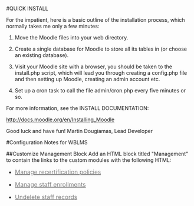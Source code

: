 #QUICK INSTALL

For the impatient, here is a basic outline of the
installation process, which normally takes me only
a few minutes:

1. Move the Moodle files into your web directory.

1. Create a single database for Moodle to store all
   its tables in (or choose an existing database).

1. Visit your Moodle site with a browser, you should
   be taken to the install.php script, which will lead
   you through creating a config.php file and then
   setting up Moodle, creating an admin account etc.

1. Set up a cron task to call the file admin/cron.php
   every five minutes or so.


For more information, see the INSTALL DOCUMENTATION:

   http://docs.moodle.org/en/Installing_Moodle


Good luck and have fun!
Martin Dougiamas, Lead Developer

#Configuration Notes for WBLMS

##Customize Management Block
Add an HTML block titled "Management" to contain the links to the custom modules with the following HTML:
    <ul>
      <li>
        <p><a href="http://wblms.westbayri.org/mod/recertpol/view.php"><span style="font-size: medium; color: #808080;">Manage recertification policies</span></a></p>
      </li>
      <li>
        <p><a href="http://wblms.westbayri.org/enrol/staff/view.php?id=1"><span style="font-size: medium; color: #808080;">Manage staff enrollments</span></a></p>
      </li>
      <li>
        <p><a href="http://wblms.westbayri.org/admin/undel_user.php"><span style="font-size: medium; color: #808080;">Undelete staff records</span></a></p>
      </li>
    </ul>

